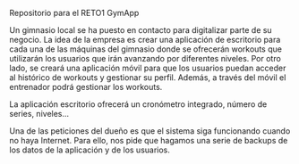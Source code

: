 Repositorio para el RETO1 GymApp

Un gimnasio local se ha puesto en contacto para digitalizar parte de su negocio. La idea de la empresa es crear una aplicación de escritorio para cada una de las máquinas del gimnasio donde se ofrecerán workouts que utilizarán los usuarios que irán avanzando por diferentes niveles. Por otro lado, se creará una aplicación móvil para que los usuarios puedan acceder al histórico de workouts y gestionar su perfil. Además, a través del móvil el entrenador podrá gestionar los workouts.

La aplicación escritorio ofrecerá un cronómetro integrado, número de series, niveles…

Una de las peticiones del dueño es que el sistema siga funcionando cuando no haya Internet. Para ello, nos pide que hagamos una serie de backups de los datos de la aplicación y de los usuarios.
